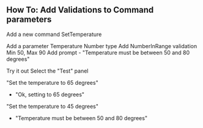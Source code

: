 ## How To: Add Validations to Command parameters

Add a new command SetTemperature

Add a parameter Temperature
Number type
Add NumberInRange validation
Min 50, Max 90
Add prompt - "Temperature must be between 50 and 80 degrees"

Try it out
Select the "Test" panel

"Set the temperature to 65 degrees"
- "Ok, setting to 65 degrees"

"Set the temperature to 45 degrees"
- "Temperature must be between 50 and 80 degrees"